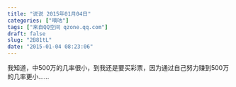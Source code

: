 ```yaml
---
title: "说说 2015年01月04日"
categories: ["嘀咕"]
tags: ["来自QQ空间 qzone.qq.com"]
draft: false
slug: "2B81tL"
date: "2015-01-04 08:23:06"
---
```


我知道，中500万的几率很小，到我还是要买彩票，因为通过自己努力赚到500万的几率更小……
